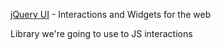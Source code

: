 [jQuery UI](http://jqueryui.com/) - Interactions and Widgets for the web

Library we're going to use to JS interactions

